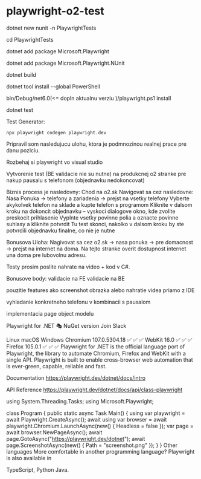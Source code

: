 # playwright-o2-test

dotnet new nunit -n PlaywrightTests

cd PlaywrightTests

dotnet add package Microsoft.Playwright

dotnet add package Microsoft.Playwright.NUnit

dotnet build

dotnet tool install --global PowerShell

bin/Debug/net6.0(<= dopln aktualnu verziu )/playwright.ps1 install

dotnet test

Test Generator:

    npx playwright codegen playwright.dev

Pripravil som nasledujucu ulohu, ktora je podmnozinou realnej prace pre danu poziciu.

Rozbehaj si playwright vo visual studio

Vytvorenie test (BE validacie nie su nutne) na produkcnej o2 stranke pre nakup pausalu s telefonom (objednavku nedokoncovat)

Biznis process je nasledovny:
Chod na o2.sk
Navigovat sa cez nasledovne: Nasa Ponuka -> telefony a zariadenia -> prejst na vsetky telefony
Vyberte akykolvek telefon na sklade a kupte telefon s programom
Kliknite v dalsom kroku na dokoncit objednavku – vyskoci dialogove okno, kde zvolite preskocit prihlasenie
Vyplnte vsetky povinne polia a oznacte povinne suhlasy a kliknite potvrdit
Tu test skonci, nakolko v dalsom kroku by ste potvrdili objednavku finalne, co nie je nutne

Bonusova Uloha:
Nagivovat sa cez o2.sk -> nasa ponuka -> pre domacnost -> prejst na internet na doma. Na tejto stranke overit dostupnost internet una doma pre lubovolnu adresu.

Testy prosim poslite nahrate na video + kod v C#.

Bonusove body:
validacie na FE
validacie na BE

pouzitie features ako screenshot obrazka alebo nahratie videa priamo z IDE

vyhladanie konkretneho telefonu v kombinacii s pausalom

implementacia page object modelu

Playwright for .NET 🎭
NuGet version Join Slack

Linux macOS Windows
Chromium 107.0.5304.18 ✅ ✅ ✅
WebKit 16.0 ✅ ✅ ✅
Firefox 105.0.1 ✅ ✅ ✅
Playwright for .NET is the official language port of Playwright, the library to automate Chromium, Firefox and WebKit with a single API. Playwright is built to enable cross-browser web automation that is ever-green, capable, reliable and fast.

Documentation
https://playwright.dev/dotnet/docs/intro

API Reference
https://playwright.dev/dotnet/docs/api/class-playwright

using System.Threading.Tasks;
using Microsoft.Playwright;

class Program
{
public static async Task Main()
{
using var playwright = await Playwright.CreateAsync();
await using var browser = await playwright.Chromium.LaunchAsync(new() { Headless = false });
var page = await browser.NewPageAsync();
await page.GotoAsync("https://playwright.dev/dotnet");
await page.ScreenshotAsync(new() { Path = "screenshot.png" });
}
}
Other languages
More comfortable in another programming language? Playwright is also available in

TypeScript,
Python
Java.
